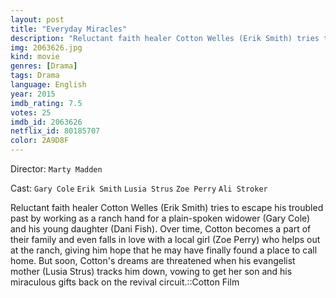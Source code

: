 ```yaml
---
layout: post
title: "Everyday Miracles"
description: "Reluctant faith healer Cotton Welles (Erik Smith) tries to escape his troubled past by working as a ranch hand for a plain-spoken widower (Gary Cole) and his young daughter (Dani Fish). Over time, Cotton becomes a part of their family and even falls in love with a local girl (Zoe Perry) who helps out at the ranch, giving him hope that he may have finally found a place to call home. But soon, Cotton's dreams are threatened when his evangelist mother (Lusia Strus) tracks him down, vowing to get her son and his miraculous gifts back on the revival .."
img: 2063626.jpg
kind: movie
genres: [Drama]
tags: Drama 
language: English
year: 2015
imdb_rating: 7.5
votes: 25
imdb_id: 2063626
netflix_id: 80185707
color: 2A9D8F
---
```

Director: `Marty Madden`  

Cast: `Gary Cole` `Erik Smith` `Lusia Strus` `Zoe Perry` `Ali Stroker` 

Reluctant faith healer Cotton Welles (Erik Smith) tries to escape his troubled past by working as a ranch hand for a plain-spoken widower (Gary Cole) and his young daughter (Dani Fish). Over time, Cotton becomes a part of their family and even falls in love with a local girl (Zoe Perry) who helps out at the ranch, giving him hope that he may have finally found a place to call home. But soon, Cotton's dreams are threatened when his evangelist mother (Lusia Strus) tracks him down, vowing to get her son and his miraculous gifts back on the revival circuit.::Cotton Film